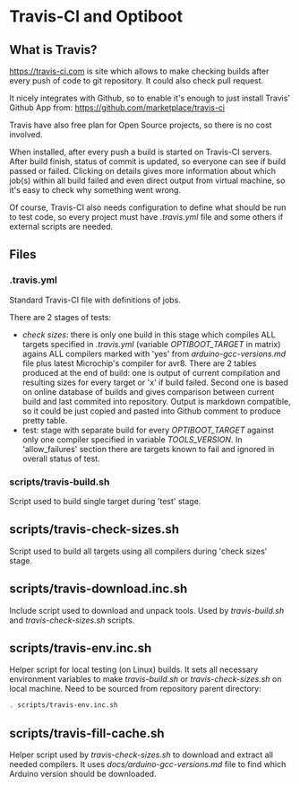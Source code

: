 # Travis-CI and Optiboot

## What is Travis?

https://travis-ci.com is site which allows to make checking builds after
every push of code to git repository. It could also check pull request.

It nicely integrates with Github, so to enable it's enough to just
install Travis' Github App from: https://github.com/marketplace/travis-ci

Travis have also free plan for Open Source projects, so there is no
cost involved.

When installed, after every push a build is started on Travis-CI
servers. After build finish, status of commit is updated, so everyone
can see if build passed or failed. Clicking on details gives more
information about which job(s) within all build failed and even direct
output from virtual machine, so it's easy to check why something went
wrong.

Of course, Travis-CI also needs configuration to define what should
be run to test code, so every project must have *.travis.yml* file
and some others if external scripts are needed.

## Files

### .travis.yml

Standard Travis-CI file with definitions of jobs.

There are 2 stages of tests:
- *check sizes*: there is only one build in this stage which compiles ALL
targets specified in *.travis.yml* (variable *OPTIBOOT_TARGET* in matrix)
agains ALL compilers marked with 'yes' from *arduino-gcc-versions.md* file
plus latest Microchip's compiler for avr8. There are 2 tables produced
at the end of build: one is output of current compilation and resulting
sizes for every target or 'x' if build failed. Second one is based on
online database of builds and gives comparison between current build
and last commited into repository. Output is markdown compatible, so
it could be just copied and pasted into Github comment to produce
pretty table.
- test: stage with separate build for every *OPTIBOOT_TARGET* against only
one compiler specified in variable *TOOLS_VERSION*. In 'allow_failures'
section there are targets known to fail and ignored in overall status
of test.

### scripts/travis-build.sh

Script used to build single target during 'test' stage.

## scripts/travis-check-sizes.sh

Script used to build all targets using all compilers during 'check sizes'
stage.

## scripts/travis-download.inc.sh

Include script used to download and unpack tools. Used by *travis-build.sh*
and *travis-check-sizes.sh* scripts.

## scripts/travis-env.inc.sh

Helper script for local testing (on Linux) builds. It sets all necessary
environment variables to make *travis-build.sh* or *travis-check-sizes.sh*
on local machine. Need to be sourced from repository parent directory:
```bash
. scripts/travis-env.inc.sh
```

## scripts/travis-fill-cache.sh

Helper script used by *travis-check-sizes.sh* to download and extract all
needed compilers. It uses *docs/arduino-gcc-versions.md* file to find
which Arduino version should be downloaded.

